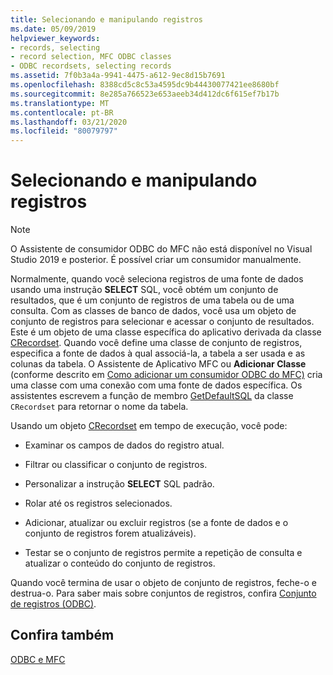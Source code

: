 ```yaml
---
title: Selecionando e manipulando registros
ms.date: 05/09/2019
helpviewer_keywords:
- records, selecting
- record selection, MFC ODBC classes
- ODBC recordsets, selecting records
ms.assetid: 7f0b3a4a-9941-4475-a612-9ec8d15b7691
ms.openlocfilehash: 8388cd5c8c53a4595dc9b44430077421ee8680bf
ms.sourcegitcommit: 8e285a766523e653aeeb34d412dc6f615ef7b17b
ms.translationtype: MT
ms.contentlocale: pt-BR
ms.lasthandoff: 03/21/2020
ms.locfileid: "80079797"
---
```

# <a name="selecting-and-manipulating-records"></a>Selecionando e manipulando registros

> [!NOTE]
> O Assistente de consumidor ODBC do MFC não está disponível no Visual Studio 2019 e posterior. É possível criar um consumidor manualmente.

Normalmente, quando você seleciona registros de uma fonte de dados usando uma instrução **SELECT** SQL, você obtém um conjunto de resultados, que é um conjunto de registros de uma tabela ou de uma consulta. Com as classes de banco de dados, você usa um objeto de conjunto de registros para selecionar e acessar o conjunto de resultados. Este é um objeto de uma classe específica do aplicativo derivada da classe [CRecordset](../../mfc/reference/crecordset-class.md). Quando você define uma classe de conjunto de registros, especifica a fonte de dados à qual associá-la, a tabela a ser usada e as colunas da tabela. O Assistente de Aplicativo MFC ou **Adicionar Classe** (conforme descrito em [Como adicionar um consumidor ODBC do MFC)](../../mfc/reference/adding-an-mfc-odbc-consumer.md) cria uma classe com uma conexão com uma fonte de dados específica. Os assistentes escrevem a função de membro [GetDefaultSQL](../../mfc/reference/crecordset-class.md#getdefaultsql) da classe `CRecordset` para retornar o nome da tabela.

Usando um objeto [CRecordset](../../mfc/reference/crecordset-class.md) em tempo de execução, você pode:

- Examinar os campos de dados do registro atual.

- Filtrar ou classificar o conjunto de registros.

- Personalizar a instrução **SELECT** SQL padrão.

- Rolar até os registros selecionados.

- Adicionar, atualizar ou excluir registros (se a fonte de dados e o conjunto de registros forem atualizáveis).

- Testar se o conjunto de registros permite a repetição de consulta e atualizar o conteúdo do conjunto de registros.

Quando você termina de usar o objeto de conjunto de registros, feche-o e destrua-o. Para saber mais sobre conjuntos de registros, confira [Conjunto de registros (ODBC)](../../data/odbc/recordset-odbc.md).

## <a name="see-also"></a>Confira também

[ODBC e MFC](../../data/odbc/odbc-and-mfc.md)